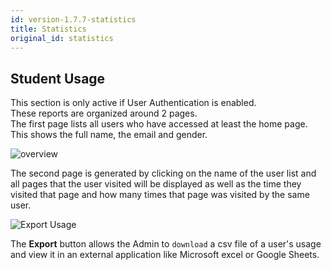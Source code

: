 ```yaml
---
id: version-1.7.7-statistics
title: Statistics
original_id: statistics
---
```


## Student Usage  

This section is only active if User Authentication is enabled.  
These reports are organized around 2 pages.    
The first page lists all users who have accessed at least the home page. This shows the full name, the email and gender.   

![overview](assets/overview.png)  

The second page is generated by clicking on the name of the user list and all pages that the user visited will be displayed as well as the time they visited that page and how many times that page was visited by the same user.

![Export Usage](assets/statistics.png)  

The **Export** button allows the Admin to `download` a csv file of a user's usage and view it in an external application like Microsoft excel or Google Sheets. 








